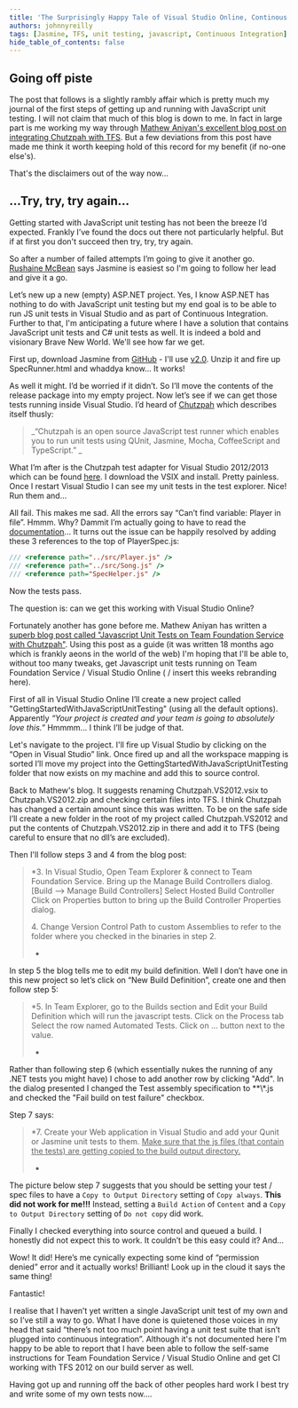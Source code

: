 ```yaml
---
title: 'The Surprisingly Happy Tale of Visual Studio Online, Continous Integration and Chutzpah'
authors: johnnyreilly
tags: [Jasmine, TFS, unit testing, javascript, Continuous Integration]
hide_table_of_contents: false
---
```


## Going off piste

<!--truncate-->

The post that follows is a slightly rambly affair which is pretty much my journal of the first steps of getting up and running with JavaScript unit testing. I will not claim that much of this blog is down to me. In fact in large part is me working my way through [Mathew Aniyan's excellent blog post on integrating Chutzpah with TFS](https://blogs.msdn.com/b/visualstudioalm/archive/2012/07/09/javascript-unit-tests-on-team-foundation-service-with-chutzpah.aspx). But a few deviations from this post have made me think it worth keeping hold of this record for my benefit (if no-one else's).

That's the disclaimers out of the way now...

## ...Try, try, try again...

Getting started with JavaScript unit testing has not been the breeze I’d expected. Frankly I’ve found the docs out there not particularly helpful. But if at first you don't succeed then try, try, try again.

So after a number of failed attempts I’m going to give it another go. [Rushaine McBean](http://www.hanselminutes.com/412/getting-started-with-javascript-unit-testing-with-jasmine-and-rushaine-mcbean) says Jasmine is easiest so I'm going to follow her lead and give it a go.

Let’s new up a new (empty) ASP.NET project. Yes, I know ASP.NET has nothing to do with JavaScript unit testing but my end goal is to be able to run JS unit tests in Visual Studio and as part of Continuous Integration. Further to that, I'm anticipating a future where I have a solution that contains JavaScript unit tests and C# unit tests as well. It is indeed a bold and visionary Brave New World. We'll see how far we get.

First up, download Jasmine from [GitHub](http://jasmine.github.io/) \- I'll use [v2.0](https://github.com/pivotal/jasmine/blob/master/dist/jasmine-standalone-2.0.0.zip). Unzip it and fire up SpecRunner.html and whaddya know... It works!

As well it might. I’d be worried if it didn’t. So I’ll move the contents of the release package into my empty project. Now let’s see if we can get those tests running inside Visual Studio. I’d heard of [Chutzpah](https://chutzpah.codeplex.com/) which describes itself thusly:

> _“Chutzpah is an open source JavaScript test runner which enables you to run unit tests using QUnit, Jasmine, Mocha, CoffeeScript and TypeScript.” _

What I’m after is the Chutzpah test adapter for Visual Studio 2012/2013 which can be found [here](http://visualstudiogallery.msdn.microsoft.com/f8741f04-bae4-4900-81c7-7c9bfb9ed1fe). I download the VSIX and install. Pretty painless. Once I restart Visual Studio I can see my unit tests in the test explorer. Nice! Run them and...

All fail. This makes me sad. All the errors say “Can’t find variable: Player in file”. Hmmm. Why? Dammit I’m actually going to have to read the [documentation](https://chutzpah.codeplex.com/wikipage?title=Chutzpah%20File%20References&referringTitle=Documentation)... It turns out the issue can be happily resolved by adding these 3 references to the top of PlayerSpec.js:

```js
/// <reference path="../src/Player.js" />
/// <reference path="../src/Song.js" />
/// <reference path="SpecHelper.js" />
```

Now the tests pass.

The question is: can we get this working with Visual Studio Online?

Fortunately another has gone before me. Mathew Aniyan has written a [superb blog post called "Javascript Unit Tests on Team Foundation Service with Chutzpah"](https://blogs.msdn.com/b/visualstudioalm/archive/2012/07/09/javascript-unit-tests-on-team-foundation-service-with-chutzpah.aspx). Using this post as a guide (it was written 18 months ago which is frankly aeons in the world of the web) I'm hoping that I'll be able to, without too many tweaks, get Javascript unit tests running on Team Foundation Service / Visual Studio Online ( / insert this weeks rebranding here).

First of all in Visual Studio Online I’ll create a new project called "GettingStartedWithJavaScriptUnitTesting" (using all the default options). Apparently _“Your project is created and your team is going to absolutely love this.”_ Hmmmm... I think I’ll be judge of that.

Let's navigate to the project. I'll fire up Visual Studio by clicking on the “Open in Visual Studio” link. Once fired up and all the workspace mapping is sorted I’ll move my project into the GettingStartedWithJavaScriptUnitTesting folder that now exists on my machine and add this to source control.

Back to Mathew's blog. It suggests renaming Chutzpah.VS2012.vsix to Chutzpah.VS2012.zip and checking certain files into TFS. I think Chutzpah has changed a certain amount since this was written. To be on the safe side I’ll create a new folder in the root of my project called Chutzpah.VS2012 and put the contents of Chutzpah.VS2012.zip in there and add it to TFS (being careful to ensure that no dll’s are excluded).

Then I'll follow steps 3 and 4 from the blog post:

> \*3\. In Visual Studio, Open Team Explorer & connect to Team Foundation Service. Bring up the Manage Build Controllers dialog. [Build –> Manage Build Controllers] Select Hosted Build Controller Click on Properties button to bring up the Build Controller Properties dialog.
>
> 4\. Change Version Control Path to custom Assemblies to refer to the folder where you checked in the binaries in step 2.
>
> -

In step 5 the blog tells me to edit my build definition. Well I don’t have one in this new project so let’s click on “New Build Definition”, create one and then follow step 5:

> \*5\. In Team Explorer, go to the Builds section and Edit your Build Definition which will run the javascript tests. Click on the Process tab Select the row named Automated Tests. Click on … button next to the value.
>
> -

Rather than following step 6 (which essentially nukes the running of any .NET tests you might have) I chose to add another row by clicking "Add". In the dialog presented I changed the Test assembly specification to \*\*\\\*.js and checked the "Fail build on test failure" checkbox.

Step 7 says:

> \*7\. Create your Web application in Visual Studio and add your Qunit or Jasmine unit tests to them. <u>Make sure that the js files (that contain the tests) are getting copied to the build output directory.</u>
>
> -

The picture below step 7 suggests that you should be setting your test / spec files to have a `Copy to Output Directory` setting of `Copy always`. **This did not work for me!!!** Instead, setting a `Build Action` of `Content` and a `Copy to Output Directory` setting of `Do not copy` did work.

Finally I checked everything into source control and queued a build. I honestly did not expect this to work. It couldn’t be this easy could it? And...

Wow! It did! Here’s me cynically expecting some kind of “permission denied” error and it actually works! Brilliant! Look up in the cloud it says the same thing!

Fantastic!

I realise that I haven’t yet written a single JavaScript unit test of my own and so I’ve still a way to go. What I have done is quietened those voices in my head that said “there’s not too much point having a unit test suite that isn’t plugged into continuous integration”. Although it's not documented here I'm happy to be able to report that I have been able to follow the self-same instructions for Team Foundation Service / Visual Studio Online and get CI working with TFS 2012 on our build server as well.

Having got up and running off the back of other peoples hard work I best try and write some of my own tests now....
